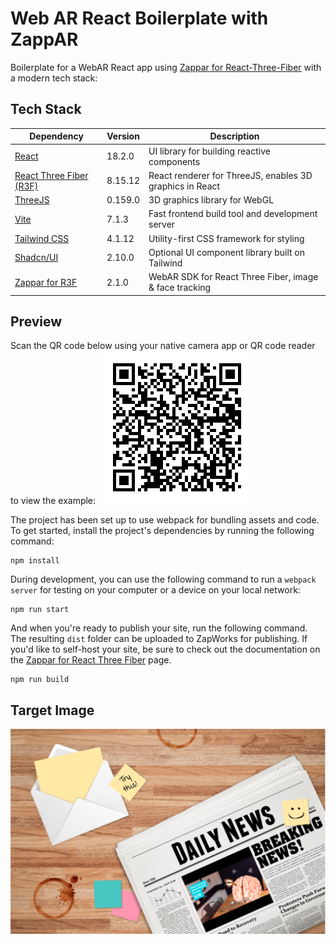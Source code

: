 # Web AR React Boilerplate with ZappAR

Boilerplate for a WebAR React app using [Zappar for React-Three-Fiber](https://www.npmjs.com/package/@zappar/zappar-react-three-fiber) with a modern tech stack:

## Tech Stack
| Dependency                                        | Version | Description |
|----------------------------------------------------|---------|-------------|
| [React](https://reactjs.org/)                      | 18.2.0 | UI library for building reactive components |
| [React Three Fiber (R3F)](https://docs.pmnd.rs/react-three-fiber/getting-started/introduction) | 8.15.12 | React renderer for ThreeJS, enables 3D graphics in React |
| [ThreeJS](https://threejs.org/)                    | 0.159.0 | 3D graphics library for WebGL |
| [Vite](https://vitejs.dev/)                        | 7.1.3  | Fast frontend build tool and development server |
| [Tailwind CSS](https://tailwindcss.com/)          | 4.1.12 | Utility-first CSS framework for styling |
| [Shadcn/UI](https://ui.shadcn.com/)               | 2.10.0 | Optional UI component library built on Tailwind |
| [Zappar for R3F](https://www.npmjs.com/package/@zappar/zappar-react-three-fiber) | 2.1.0 | WebAR SDK for React Three Fiber, image & face tracking |


## Preview
Scan the QR code below using your native camera app or QR code reader to view the example:
​
![Preview QR Code"](preview-qr-code.png)


The project has been set up to use webpack for bundling assets and code. To get started, install the project's dependencies by running the following command:
```
npm install
```

During development, you can use the following command to run a `webpack server` for testing on your computer or a device on your local network:
```
npm run start
```

And when you're ready to publish your site, run the following command. The resulting `dist` folder can be uploaded to ZapWorks for publishing. If you'd like to self-host your site, be sure to check out the documentation on the [Zappar for React Three Fiber](https://www.npmjs.com/package/@zappar/zappar-react-three-fiber) page.
```
npm run build
```

## Target Image
![Target Image](example-tracking-image.png)
